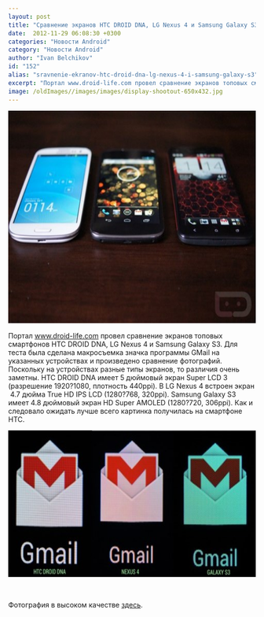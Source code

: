 ```yaml
---
layout: post
title: "Сравнение экранов HTC DROID DNA, LG Nexus 4 и Samsung Galaxy S3"
date:  2012-11-29 06:08:30 +0300
categories: "Новости Android"
category: "Новости Android"
author: "Ivan Belchikov"
id: "152"
alias: "sravnenie-ekranov-htc-droid-dna-lg-nexus-4-i-samsung-galaxy-s3"
excerpt: "Портал www.droid-life.com провел сравнение экранов топовых смартфонов HTC DROID DNA, LG Nexus 4 и Samsung Galaxy S3. Для теста была сделана макросъемка значка программы GMail на указанных устройствах и произведено сравнение фотографий."
image: /oldImages//images/images/display-shootout-650x432.jpg
---
```

<img  src="/oldImages/images/images/display-shootout-650x432.jpg" border="0" alt="" title="display shootout dna galaxy s3 nexus 4" width="650" height="432" >

Портал www.droid-life.com провел сравнение экранов топовых смартфонов HTC DROID DNA, LG Nexus 4 и Samsung Galaxy S3. Для теста была сделана макросъемка значка программы GMail на указанных устройствах и произведено сравнение фотографий.
Поскольку на устройствах разные типы экранов, то различия очень заметны. HTC DROID DNA имеет 5 дюймовый экран Super LCD 3 (разрешение 1920?1080, плотность 440ppi). В LG Nexus 4 встроен экран  4.7 дюйма True HD IPS LCD (1280?768, 320ppi). Samsung Galaxy S3 имеет 4.8 дюймовый экран HD Super AMOLED (1280?720, 306ppi). Как и следовало ожидать лучше всего картинка получилась на смартфоне HTC.

<a  href="#" title="DNA VS N4 VS S3-smaller" rel="nofollow" ><img  src="/oldImages/images/images/DNA-VS-N4-VS-S3-smaller-650x298.jpg" border="0" alt="" title="DNA VS N4 VS S3-smaller" width="650" height="298" ></a>

 

Фотография в высоком качестве <a href="#" title="HTC DROID DNA vs. Nexus 4 vs. Galaxy S3" rel="nofollow">здесь</a>.

 

 
